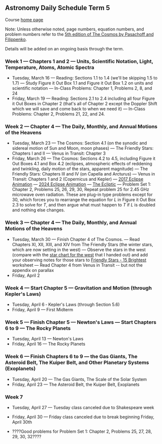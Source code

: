 ## Astronomy Daily Schedule Term 5

Course [home page](./)

Note: Unless otherwise noted, page numbers, equation numbers, and problem numbers refer to the [5th edition of The Cosmos by Pasachoff and Filippenko](https://www.amazon.com/Cosmos-Astronomy-New-Millennium/dp/1108431380).

Details will be added on an ongoing basis through the term.

### Week 1 &mdash; Chapters 1 and 2 &mdash; Units, Scientific Notation, Light, Temperature, Atoms, Atomic Spectra

* Tuesday, March 16 &mdash; Reading: Sections 1.1 to 1.4 (we'll be skipping 1.5 to 1.7) &mdash; Study Figure it Out Box 1.1 and Figure it Out Box 1.2 on units and scientific notation &mdash; In-Class Problems: Chapter 1, Problems 2, 8, and 24
* Friday, March 19 &mdash; Reading: Sections 2.1 to 2.4 including all four Figure it Out Boxes in Chapter 2 (that's all of Chapter 2 except the Doppler Shift which we will save and come back to when we need it) &mdash; In-Class Problems: Chapter 2, Problems 21, 22, and 24.

### Week 2 &mdash; Chapter 4 &mdash; The Daily, Monthly, and Annual Motions of the Heavens

* Tuesday, March 23 &mdash; The Cosmos: Section 4.1 (on the synodic and sidereal motion of Sun and Moon, moon phases) &mdash; The Friendly Stars: Chapters I and II &mdash; Venus in Transit: Chapter 3
* Friday, March 26 &mdash; The Cosmos: Sections 4.2 to 4.5, including Figure it Out Boxes 4.1 and Box 4.2 (eclipses, atmospheric effects of reddening and twinkling, daily motion of the stars, apparent magnitude)  &mdash; The Friendly Stars: Chapters III and IV (on Capella and Arcturus) &mdash; Venus in Transit: Chapters 1 and 2 (Copernicus and Kepler) &mdash; [2017 Eclipse Animation](https://youtu.be/yKFPL9xBe_U) &mdash; [2024 Eclipse Animation](https://eclipse.gsfc.nasa.gov/SEpath/SEpath2001/SE2024Apr08Tpath.html) &mdash; [The Ecliptic](https://youtu.be/eeQwYrfmvoQ) &mdash; Problem Set 1: Chapter 2, Problems 25, 26, 29, 30, Repeat problem 25 for 2.45 GHz microwave oven radiation. These are plug-in type problems except for 30, which forces you to rearrange the equation for *L* in Figure it Out Box 2.3 to solve for *T*, and then argue what must happen to *T* if *L* is doubled and nothing else changes.

### Week 3 &mdash; Chapter 4 &mdash; The Daily, Monthly, and Annual Motions of the Heavens

* Tuesday, March 30 &mdash; Finish Chapter 4 of The Cosmos. &mdash; Read Chapters XI, XII, XIII, and XIV from The Friendly Stars (the winter stars, which are now setting in the west) &mdash; Observe the stars in the west (compare with the [star chart for the west](./resources/StarChartWest-2021-03-26.png) that I handed out) and add your observing notes for those stars to [Friendly Stars - 15 Brightest](./resources/FriendlyStars-15Brightest.pdf) worksheet &mdash; Read Chapter 4 from Venus in Transit -- but not the appendix on parallax
* Friday, April 2

### Week 4 &mdash; Start Chapter 5 &mdash; Gravitation and Motion (through Kepler's Laws)

* Tuesday, April 6 &dash; Kepler's Laws (through Section 5.6)
* Friday, April 9 &mdash; First Midterm

### Week 5 &mdash; Finish Chapter 5 &mdash; Newton's Laws &mdash; Start Chapters 6 to 9 &mdash; The Rocky Planets

* Tuesday, April 13 &mdash; Newton's Laws
* Friday, April 16 &mdash; The Rocky Planets

### Week 6 &mdash; Finish Chapters 6 to 9 &mdash; the Gas Giants, The Asteroid Belt, The Kuiper Belt, and Other Planetary Systems (Exoplanets)

* Tuesday, April 20 &mdash; The Gas Giants, The Scale of the Solar System
* Friday, April 23 &mdash; The Asteroid Belt, the Kuiper Belt, Exoplanets

### Week 7 

* Tuesday, April 27 &mdash; Tuesday class canceled due to Shakespeare week
* Friday, April 30 &mdash; Friday class canceled due to break beginning Friday, April 30th


* ????Good problems for Problem Set 1: Chapter 2, Problems 25, 27, 28, 29, 30, 32????